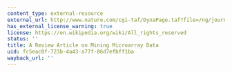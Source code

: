 ```yaml
---
content_type: external-resource
external_url: http://www.nature.com/cgi-taf/DynaPage.taf?file=/ng/journal/v32/n4s/full/ng1033.html
has_external_license_warning: true
license: https://en.wikipedia.org/wiki/All_rights_reserved
status: ''
title: A Review Article on Mining Microarray Data
uid: fc5eac0f-723b-4a43-a77f-86d7efbff1ba
wayback_url: ''
---
```

